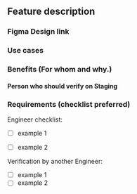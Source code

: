 ## Feature description


### Figma Design link
<!-- The link to figma goes below here -->

### Use cases
<!-- Describe how the use will use this feature starting with "As a user, ...." -->

### Benefits (For whom and why.)
<!-- What benefit does this feature serve to the client -->

#### Person who should verify on Staging



### Requirements (checklist preferred)

Engineer checklist:
- [ ] example 1
- [ ] example 2


Verification by another Engineer:
- [ ] example 1
- [ ] example 2
